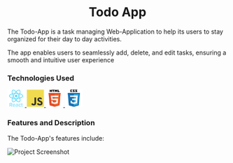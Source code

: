 <h1 align="center">Todo App</h1>


<p>The Todo-App is a task managing Web-Application to help its users to stay organized for their day to day activities.</p> 
<p>  The app enables users to seamlessly add, delete, and edit tasks, ensuring a smooth and intuitive user experience</p>
<h3>Technologies Used</h3>
<p> <a href="https://reactjs.org/" target="_blank"> <img src="https://raw.githubusercontent.com/devicons/devicon/master/icons/react/react-original-wordmark.svg" alt="react" width="40" height="40"/> </a>
<a href="https://developer.mozilla.org/en-US/docs/Web/JavaScript" target="_blank"> <img src="https://raw.githubusercontent.com/devicons/devicon/master/icons/javascript/javascript-original.svg" alt="javascript" width="40" height="40"/> </a> 
<a href="https://www.w3.org/html/" target="_blank"> <img src="https://raw.githubusercontent.com/devicons/devicon/master/icons/html5/html5-original-wordmark.svg" alt="html5" width="40" height="40"/> </a><a href="https://www.w3schools.com/css/" target="_blank"> <img src="https://raw.githubusercontent.com/devicons/devicon/master/icons/css3/css3-original-wordmark.svg" alt="css3" width="40" height="40"/> </a></p>
<h3>Features and Description</h3>
<p>The Todo-App's features include:</p>
<p>

![Project Screenshot](https://github.com/username/repo/blob/main/images/screenshot.png)

 
